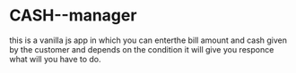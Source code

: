 # CASH--manager
this is a vanilla js app in which you can enterthe bill amount and cash given by the customer and depends on the condition it will give you responce what will you have to do.
